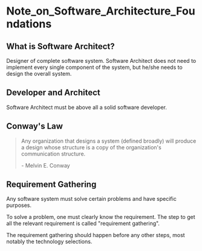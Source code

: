 # Note_on_Software_Architecture_Foundations

## What is Software Architect?

Designer of complete software system. Software Architect does not need to implement every single component of the system,
but he/she needs to design the overall system.

## Developer and Architect

Software Architect must be above all a solid software developer.

## Conway's Law

> Any organization that designs a system (defined broadly) will produce a design whose structure is a copy of the 
>organization's communication structure.
>
> \- Melvin E. Conway

## Requirement Gathering

Any software system must solve certain problems and have specific purposes.

To solve a problem, one must clearly know the requirement. The step to get all the relevant requirement is called 
"requirement gathering". 

The requirement gathering should happen before any other steps, most notably the technology selections.  